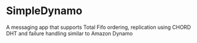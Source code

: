 # SimpleDynamo
A messaging app that supports Total Fifo ordering, replication using CHORD DHT and failure handling similar to Amazon Dynamo
